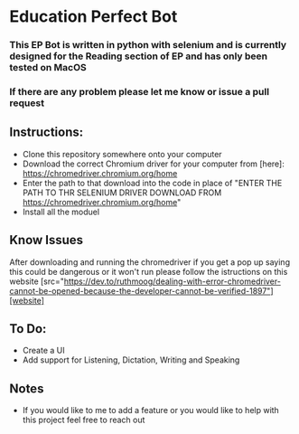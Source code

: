# Education Perfect Bot

### This EP Bot is written in python with selenium and is currently designed for the Reading section of EP and has only been tested on MacOS

### If there are any problem please let me know or issue a pull request

## Instructions:

- Clone this repository somewhere onto your computer
- Download the correct Chromium driver for your computer from [here]: https://chromedriver.chromium.org/home
- Enter the path to that download into the code in place of "ENTER THE PATH TO THR SELENIUM DRIVER DOWNLOAD FROM https://chromedriver.chromium.org/home"
- Install all the moduel

## Know Issues

After downloading and running the chromedriver if you get a pop up saying this could be dangerous or it won't run please follow the istructions on this website [src="https://dev.to/ruthmoog/dealing-with-error-chromedriver-cannot-be-opened-because-the-developer-cannot-be-verified-1897"][website]

## To Do:

- Create a UI
- Add support for Listening, Dictation, Writing and Speaking

## Notes

- If you would like to me to add a feature or you would like to help with this project feel free to reach out
